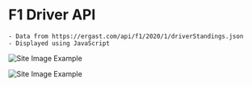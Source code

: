 # F1 Driver API
    - Data from https://ergast.com/api/f1/2020/1/driverStandings.json
    - Displayed using JavaScript

![Site Image Example](https://github.com/jcnghm/race_driver_api/blob/master/images/example.PNG)

![Site Image Example](https://github.com/jcnghm/race_driver_api/blob/master/images/example2.PNG)